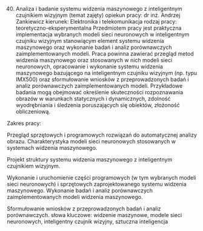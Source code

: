
40. Analiza i badanie systemu widzenia maszynowego z inteligentnym czujnikiem wizyjnym (temat zajęty)
opiekun pracy: dr inż. Andrzej Zankiewicz
kierunek: Elektronika i telekomunikacja
rodzaj pracy: teoretyczno-eksperymentalna
Przedmiotem pracy jest praktyczna implementacja wybranych modeli sieci neuronowych w inteligentnym czujniku wizyjnym stanowiącym element systemu widzenia maszynowego oraz wykonanie badań i analiz porównawczych zaimplementowanych modeli. Praca powinna zawierać przegląd metod widzenia maszynowego oraz stosowanych w nich modeli sieci neuronowych, opracowanie i wykonanie systemu widzenia maszynowego bazującego na inteligentnym czujniku wizyjnym (np. typu IMX500) oraz sformułowanie wniosków z przeprowadzonych badań i analiz porównawczych zaimplementowanych modeli. Przykładowe badania mogą obejmować określenie skuteczności rozpoznawania obrazów w warunkach statycznych i dynamicznych, zdolność wyodrębniania i śledzenia poruszających się obiektów, złożoność obliczeniową.

Zakres pracy:

Przegląd sprzętowych i programowych rozwiązań do automatycznej analizy obrazu.
Charakterystyka modeli sieci neuronowych stosowanych w systemach widzenia maszynowego.

Projekt struktury systemu widzenia maszynowego z inteligentnym czujnikiem wizyjnym.

Wykonanie i uruchomienie części programowych (w tym wybranych modeli sieci neuronowych) i sprzętowych zaprojektowanego systemu widzenia maszynowego.
Wykonanie badań i analiz porównawczych zaimplementowanych modeli widzenia maszynowego.

Sformułowanie wniosków z przeprowadzonych badań i analiz porównawczych.
słowa kluczowe: widzenie maszynowe, modele sieci neuronowych, inteligentny czujnik wizyjny, sztuczna inteligencja
